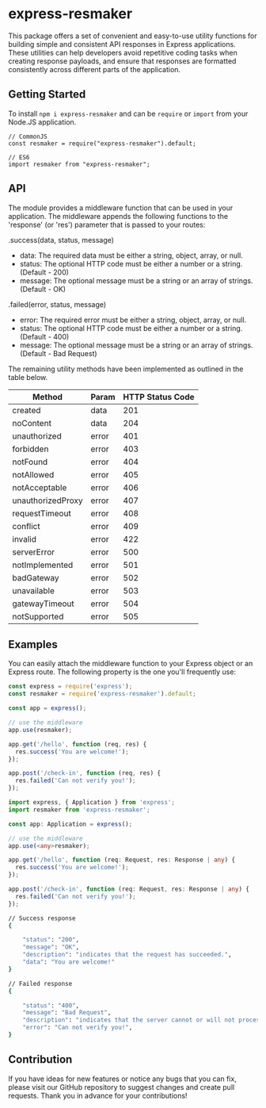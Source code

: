 # express-resmaker

This package offers a set of convenient and easy-to-use utility functions for building simple and consistent API responses in Express applications. These utilities can help developers avoid repetitive coding tasks when creating response payloads, and ensure that responses are formatted consistently across different parts of the application.

## Getting Started

To install `npm i express-resmaker` and can be `require` or `import` from your Node.JS application.

```
// CommonJS
const resmaker = require("express-resmaker").default;
```

```
// ES6
import resmaker from "express-resmaker";
```

## API

The module provides a middleware function that can be used in your application. The middleware appends the following functions to the 'response' (or 'res') parameter that is passed to your routes:

.success(data, status, message)

- data: The required data must be either a string, object, array, or null.
- status: The optional HTTP code must be either a number or a string. (Default - 200)
- message: The optional message must be a string or an array of strings. (Default - OK)

.failed(error, status, message)

- error: The required error must be either a string, object, array, or null.
- status: The optional HTTP code must be either a number or a string. (Default - 400)
- message: The optional message must be a string or an array of strings. (Default - Bad Request)

The remaining utility methods have been implemented as outlined in the table below.

| Method            | Param | HTTP Status Code |
| ----------------- | ----- | ---------------- |
| created           | data  | 201              |
| noContent         | data  | 204              |
| unauthorized      | error | 401              |
| forbidden         | error | 403              |
| notFound          | error | 404              |
| notAllowed        | error | 405              |
| notAcceptable     | error | 406              |
| unauthorizedProxy | error | 407              |
| requestTimeout    | error | 408              |
| conflict          | error | 409              |
| invalid           | error | 422              |
| serverError       | error | 500              |
| notImplemented    | error | 501              |
| badGateway        | error | 502              |
| unavailable       | error | 503              |
| gatewayTimeout    | error | 504              |
| notSupported      | error | 505              |

## Examples

You can easily attach the middleware function to your Express object or an Express route. The following property is the one you'll frequently use:

```js
const express = require('express');
const resmaker = require('express-resmaker').default;

const app = express();

// use the middleware
app.use(resmaker);

app.get('/hello', function (req, res) {
  res.success('You are welcome!');
});

app.post('/check-in', function (req, res) {
  res.failed('Can not verify you!');
});
```

```ts
import express, { Application } from 'express';
import resmaker from 'express-resmaker';

const app: Application = express();

// use the middleware
app.use(<any>resmaker);

app.get('/hello', function (req: Request, res: Response | any) {
  res.success('You are welcome!');
});

app.post('/check-in', function (req: Request, res: Response | any) {
  res.failed('Can not verify you!');
});
```

```bash
// Success response
{

    "status": "200",
    "message": "OK",
    "description": "indicates that the request has succeeded.",
    "data": "You are welcome!"
}

// Failed response
{

    "status": "400",
    "message": "Bad Request",
    "description": "indicates that the server cannot or will not process ...",
    "error": "Can not verify you!",
}
```

## Contribution

If you have ideas for new features or notice any bugs that you can fix, please visit our GitHub repository to suggest changes and create pull requests. Thank you in advance for your contributions!

